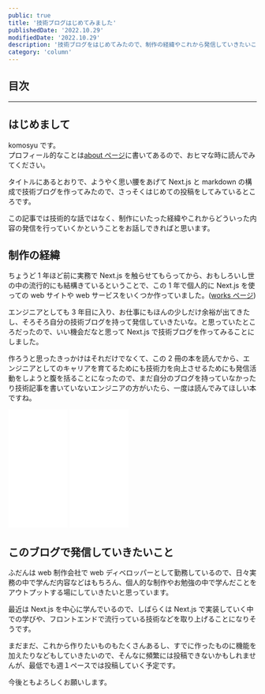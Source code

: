 ```yaml
---
public: true
title: '技術ブログはじめてみました'
publishedDate: '2022.10.29'
modifiedDate: '2022.10.29'
description: '技術ブログをはじめてみたので、制作の経緯やこれから発信していきたいことなどを書いてみます'
category: 'column'
---
```


## 目次

---

## はじめまして

komosyu です。  
プロフィール的なことは[about ページ](/about)に書いてあるので、おヒマな時に読んでみてください。

タイトルにあるとおりで、ようやく思い腰をあげて Next.js と markdown の構成で技術ブログを作ってみたので、さっそくはじめての投稿をしてみているところです。

この記事では技術的な話ではなく、制作にいたった経緯やこれからどういった内容の発信を行っていくかということをお話しできればと思います。

## 制作の経緯

ちょうど 1 年ほど前に実務で Next.js を触らせてもらってから、おもしろいし世の中の流行的にも結構きているということで、この 1 年で個人的に Next.js を使っての web サイトや web サービスをいくつか作っていました。([works ページ](/works))

エンジニアとしても 3 年目に入り、お仕事にもほんの少しだけ余裕が出てきたし、そろそろ自分の技術ブログを持って発信していきたいな。と思っていたところだったので、いい機会だなと思って Next.js で技術ブログを作ってみることにしました。

作ろうと思ったきっかけはそれだけでなくて、この 2 冊の本を読んでから、エンジニアとしてのキャリアを育てるためにも技術力を向上させるためにも発信活動をしようと腹を括ることになったので、まだ自分のブログを持っていなかったり技術記事を書いていないエンジニアの方がいたら、一度は読んでみてほしい本ですね。

<iframe sandbox="allow-popups allow-scripts allow-modals allow-forms allow-same-origin" style="width:120px;height:240px;" marginwidth="0" marginheight="0" scrolling="no" frameborder="0" src="//rcm-fe.amazon-adsystem.com/e/cm?lt1=_blank&bc1=000000&IS2=1&bg1=FFFFFF&fc1=000000&lc1=0000FF&t=komosyu464905-22&language=ja_JP&o=9&p=8&l=as4&m=amazon&f=ifr&ref=as_ss_li_til&asins=B09S3J33NR&linkId=0b6773f573b4ce1f2c164991ec75a7ee"></iframe>
  
<iframe sandbox="allow-popups allow-scripts allow-modals allow-forms allow-same-origin" style="width:120px;height:240px;" marginwidth="0" marginheight="0" scrolling="no" frameborder="0" src="//rcm-fe.amazon-adsystem.com/e/cm?lt1=_blank&bc1=000000&IS2=1&bg1=FFFFFF&fc1=000000&lc1=0000FF&t=komosyu464905-22&language=ja_JP&o=9&p=8&l=as4&m=amazon&f=ifr&ref=as_ss_li_til&asins=B07T4G7ZGK&linkId=9c829f53d0dbf8fc500298d20aa3df81"></iframe>  
  
## このブログで発信していきたいこと

ふだんは web 制作会社で web ディベロッパーとして勤務しているので、日々実務の中で学んだ内容などはもちろん、個人的な制作やお勉強の中で学んだことをアウトプットする場にしていきたいと思っています。

最近は Next.js を中心に学んでいるので、しばらくは Next.js で実装していく中での学びや、フロントエンドで流行っている技術などを取り上げることになりそうです。

まだまだ、これから作りたいものもたくさんあるし、すでに作ったものに機能を加えたりなどもしていきたいので、そんなに頻繁には投稿できないかもしれませんが、最低でも週１ペースでは投稿していく予定です。

今後ともよろしくお願いします。

